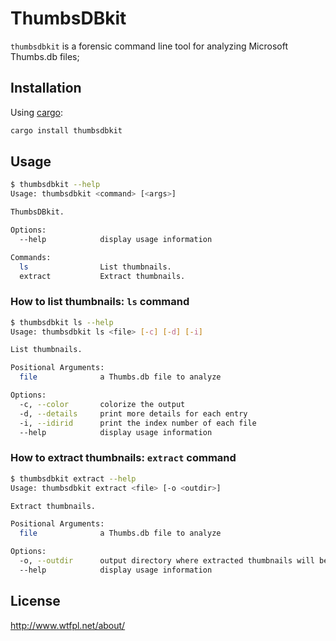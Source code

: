 ThumbsDBkit
===============

`thumbsdbkit` is a forensic command line tool for analyzing Microsoft Thumbs.db files;

## Installation

Using [cargo](https://crates.io/):

```bash
cargo install thumbsdbkit
```

## Usage

```bash
$ thumbsdbkit --help
Usage: thumbsdbkit <command> [<args>]

ThumbsDBkit.

Options:
  --help            display usage information

Commands:
  ls                List thumbnails.
  extract           Extract thumbnails.
```

### How to list thumbnails: `ls` command

```bash
$ thumbsdbkit ls --help
Usage: thumbsdbkit ls <file> [-c] [-d] [-i]

List thumbnails.

Positional Arguments:
  file              a Thumbs.db file to analyze

Options:
  -c, --color       colorize the output
  -d, --details     print more details for each entry
  -i, --idirid      print the index number of each file
  --help            display usage information
```

### How to extract thumbnails: `extract` command

```bash
$ thumbsdbkit extract --help
Usage: thumbsdbkit extract <file> [-o <outdir>]

Extract thumbnails.

Positional Arguments:
  file              a Thumbs.db file to analyze

Options:
  -o, --outdir      output directory where extracted thumbnails will be stored
  --help            display usage information
```

## License

<http://www.wtfpl.net/about/>
